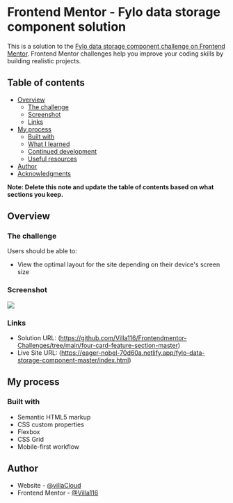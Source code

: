 # Frontend Mentor - Fylo data storage component solution

This is a solution to the [Fylo data storage component challenge on Frontend Mentor](https://www.frontendmentor.io/challenges/fylo-data-storage-component-1dZPRbV5n). Frontend Mentor challenges help you improve your coding skills by building realistic projects. 

## Table of contents

- [Overview](#overview)
  - [The challenge](#the-challenge)
  - [Screenshot](#screenshot)
  - [Links](#links)
- [My process](#my-process)
  - [Built with](#built-with)
  - [What I learned](#what-i-learned)
  - [Continued development](#continued-development)
  - [Useful resources](#useful-resources)
- [Author](#author)
- [Acknowledgments](#acknowledgments)

**Note: Delete this note and update the table of contents based on what sections you keep.**

## Overview

### The challenge

Users should be able to:

- View the optimal layout for the site depending on their device's screen size

### Screenshot

![](./screenshot.jpg)


### Links

- Solution URL: (https://github.com/Villa116/Frontendmentor-Challenges/tree/main/four-card-feature-section-master)
- Live Site URL: (https://eager-nobel-70d60a.netlify.app/fylo-data-storage-component-master/index.html)

## My process

### Built with

- Semantic HTML5 markup
- CSS custom properties
- Flexbox
- CSS Grid
- Mobile-first workflow

## Author

- Website - [@villaCloud](https://codepen.io/villaCloud)
- Frontend Mentor - [@Villa116](https://www.frontendmentor.io/profile/Villa116)
